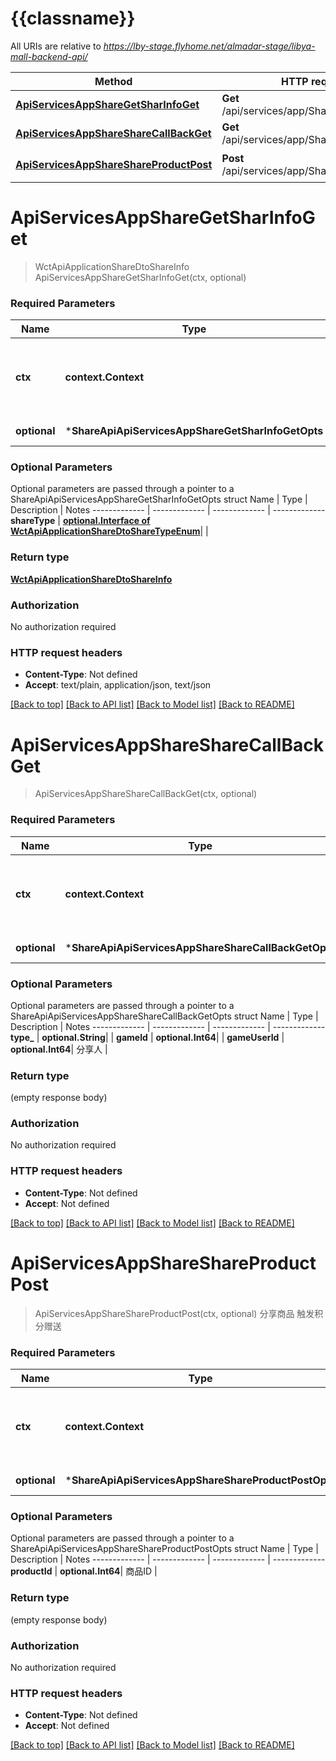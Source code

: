 # {{classname}}

All URIs are relative to *https://lby-stage.flyhome.net/almadar-stage/libya-mall-backend-api/*

Method | HTTP request | Description
------------- | ------------- | -------------
[**ApiServicesAppShareGetSharInfoGet**](ShareApi.md#ApiServicesAppShareGetSharInfoGet) | **Get** /api/services/app/Share/GetSharInfo | 
[**ApiServicesAppShareShareCallBackGet**](ShareApi.md#ApiServicesAppShareShareCallBackGet) | **Get** /api/services/app/Share/ShareCallBack | 
[**ApiServicesAppShareShareProductPost**](ShareApi.md#ApiServicesAppShareShareProductPost) | **Post** /api/services/app/Share/ShareProduct | 分享商品 触发积分赠送

# **ApiServicesAppShareGetSharInfoGet**
> WctApiApplicationShareDtoShareInfo ApiServicesAppShareGetSharInfoGet(ctx, optional)


### Required Parameters

Name | Type | Description  | Notes
------------- | ------------- | ------------- | -------------
 **ctx** | **context.Context** | context for authentication, logging, cancellation, deadlines, tracing, etc.
 **optional** | ***ShareApiApiServicesAppShareGetSharInfoGetOpts** | optional parameters | nil if no parameters

### Optional Parameters
Optional parameters are passed through a pointer to a ShareApiApiServicesAppShareGetSharInfoGetOpts struct
Name | Type | Description  | Notes
------------- | ------------- | ------------- | -------------
 **shareType** | [**optional.Interface of WctApiApplicationShareDtoShareTypeEnum**](.md)|  | 

### Return type

[**WctApiApplicationShareDtoShareInfo**](WCT.Api.Application.Share.Dto.ShareInfo.md)

### Authorization

No authorization required

### HTTP request headers

 - **Content-Type**: Not defined
 - **Accept**: text/plain, application/json, text/json

[[Back to top]](#) [[Back to API list]](../README.md#documentation-for-api-endpoints) [[Back to Model list]](../README.md#documentation-for-models) [[Back to README]](../README.md)

# **ApiServicesAppShareShareCallBackGet**
> ApiServicesAppShareShareCallBackGet(ctx, optional)


### Required Parameters

Name | Type | Description  | Notes
------------- | ------------- | ------------- | -------------
 **ctx** | **context.Context** | context for authentication, logging, cancellation, deadlines, tracing, etc.
 **optional** | ***ShareApiApiServicesAppShareShareCallBackGetOpts** | optional parameters | nil if no parameters

### Optional Parameters
Optional parameters are passed through a pointer to a ShareApiApiServicesAppShareShareCallBackGetOpts struct
Name | Type | Description  | Notes
------------- | ------------- | ------------- | -------------
 **type_** | **optional.String**|  | 
 **gameId** | **optional.Int64**|  | 
 **gameUserId** | **optional.Int64**| 分享人 | 

### Return type

 (empty response body)

### Authorization

No authorization required

### HTTP request headers

 - **Content-Type**: Not defined
 - **Accept**: Not defined

[[Back to top]](#) [[Back to API list]](../README.md#documentation-for-api-endpoints) [[Back to Model list]](../README.md#documentation-for-models) [[Back to README]](../README.md)

# **ApiServicesAppShareShareProductPost**
> ApiServicesAppShareShareProductPost(ctx, optional)
分享商品 触发积分赠送

### Required Parameters

Name | Type | Description  | Notes
------------- | ------------- | ------------- | -------------
 **ctx** | **context.Context** | context for authentication, logging, cancellation, deadlines, tracing, etc.
 **optional** | ***ShareApiApiServicesAppShareShareProductPostOpts** | optional parameters | nil if no parameters

### Optional Parameters
Optional parameters are passed through a pointer to a ShareApiApiServicesAppShareShareProductPostOpts struct
Name | Type | Description  | Notes
------------- | ------------- | ------------- | -------------
 **productId** | **optional.Int64**| 商品ID | 

### Return type

 (empty response body)

### Authorization

No authorization required

### HTTP request headers

 - **Content-Type**: Not defined
 - **Accept**: Not defined

[[Back to top]](#) [[Back to API list]](../README.md#documentation-for-api-endpoints) [[Back to Model list]](../README.md#documentation-for-models) [[Back to README]](../README.md)

